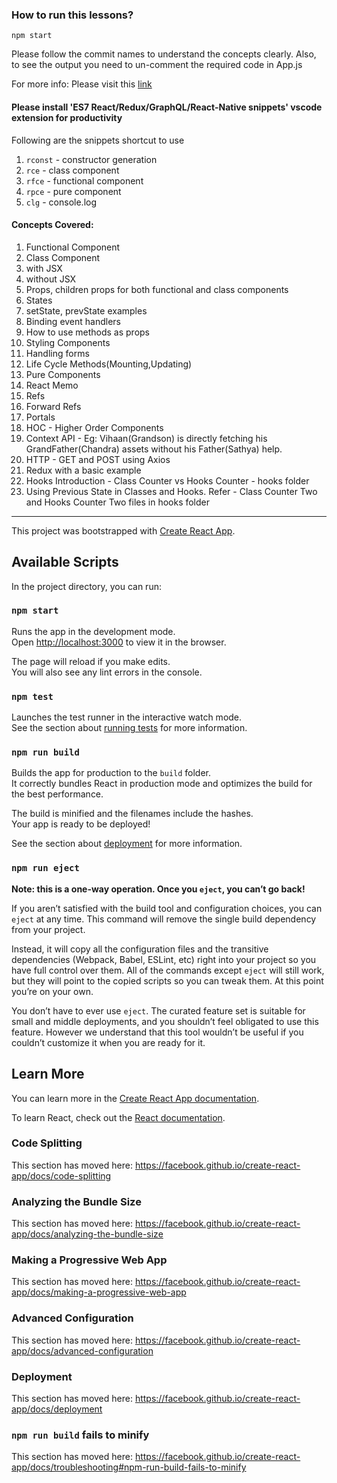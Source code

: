 ### How to run this lessons?

`npm start`

Please follow the commit names to understand the concepts clearly. Also, to see the output you need to un-comment the required code in App.js

For more info: Please visit this [link](https://sathyalog.wordpress.com/2019/12/16/react-basics-2020/)

#### Please install 'ES7 React/Redux/GraphQL/React-Native snippets' vscode extension for productivity
Following are the snippets shortcut to use
1. `rconst` - constructor generation
2. `rce` - class component
3. `rfce` - functional component
4. `rpce` - pure component
5. `clg` - console.log

#### Concepts Covered:

1. Functional Component
2. Class Component
3. with JSX
4. without JSX
5. Props, children props for both functional and class components
6. States
7. setState, prevState examples
8. Binding event handlers
9. How to use methods as props
10. Styling Components
11. Handling forms
12. Life Cycle Methods(Mounting,Updating)
13. Pure Components
14. React Memo
15. Refs
16. Forward Refs
17. Portals
18. HOC - Higher Order Components
19. Context API - Eg: Vihaan(Grandson) is directly fetching his GrandFather(Chandra) assets without his Father(Sathya) help.
20. HTTP - GET and POST using Axios
21. Redux with a basic example
22. Hooks Introduction - Class Counter vs Hooks Counter - hooks folder
23. Using Previous State in Classes and Hooks. Refer - Class Counter Two and Hooks Counter Two files in hooks folder
--------------------------------------------

This project was bootstrapped with [Create React App](https://github.com/facebook/create-react-app).

## Available Scripts

In the project directory, you can run:

### `npm start`

Runs the app in the development mode.<br />
Open [http://localhost:3000](http://localhost:3000) to view it in the browser.

The page will reload if you make edits.<br />
You will also see any lint errors in the console.

### `npm test`

Launches the test runner in the interactive watch mode.<br />
See the section about [running tests](https://facebook.github.io/create-react-app/docs/running-tests) for more information.

### `npm run build`

Builds the app for production to the `build` folder.<br />
It correctly bundles React in production mode and optimizes the build for the best performance.

The build is minified and the filenames include the hashes.<br />
Your app is ready to be deployed!

See the section about [deployment](https://facebook.github.io/create-react-app/docs/deployment) for more information.

### `npm run eject`

**Note: this is a one-way operation. Once you `eject`, you can’t go back!**

If you aren’t satisfied with the build tool and configuration choices, you can `eject` at any time. This command will remove the single build dependency from your project.

Instead, it will copy all the configuration files and the transitive dependencies (Webpack, Babel, ESLint, etc) right into your project so you have full control over them. All of the commands except `eject` will still work, but they will point to the copied scripts so you can tweak them. At this point you’re on your own.

You don’t have to ever use `eject`. The curated feature set is suitable for small and middle deployments, and you shouldn’t feel obligated to use this feature. However we understand that this tool wouldn’t be useful if you couldn’t customize it when you are ready for it.

## Learn More

You can learn more in the [Create React App documentation](https://facebook.github.io/create-react-app/docs/getting-started).

To learn React, check out the [React documentation](https://reactjs.org/).

### Code Splitting

This section has moved here: https://facebook.github.io/create-react-app/docs/code-splitting

### Analyzing the Bundle Size

This section has moved here: https://facebook.github.io/create-react-app/docs/analyzing-the-bundle-size

### Making a Progressive Web App

This section has moved here: https://facebook.github.io/create-react-app/docs/making-a-progressive-web-app

### Advanced Configuration

This section has moved here: https://facebook.github.io/create-react-app/docs/advanced-configuration

### Deployment

This section has moved here: https://facebook.github.io/create-react-app/docs/deployment

### `npm run build` fails to minify

This section has moved here: https://facebook.github.io/create-react-app/docs/troubleshooting#npm-run-build-fails-to-minify
